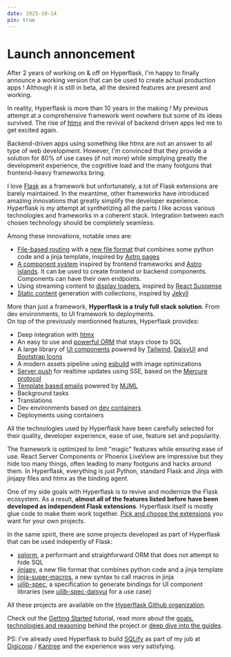 ```yaml
---
date: 2025-10-14
pin: true
---
```

# Launch annoncement

After 2 years of working on & off on Hyperflask, I'm happy to finally announce a working version that can be used to create actual production apps ! Although it is still in beta, all the desired features are present and working.

In reality, Hyperflask is more than 10 years in the making ! My previous attempt at a comprehensive framework went nowhere but some of its ideas survived. The rise of [htmx](https://htmx.org/) and the revival of backend driven apps led me to get excited again.

Backend-driven apps using something like htmx are not an answer to all type of web development. However, I'm convinced that they provide a solution for 80% of use cases (if not more) while simplying greatly the development experience, the cognitive load and the many footguns that frontend-heavy frameworks bring.

I love [Flask](https://flask.palletsprojects.com/) as a framework but unfortunately, a lot of Flask extensions are barely maintained. In the meantime, other frameworks have introduced amazing innovations that greatly simplify the developer experience. Hyperflask is my attempt at synthetizing all the parts I like across various technologies and frameworks in a coherent stack. Integration between each chosen technology should be completely seamless.

Among these innovations, notable ones are:

 - [File-based routing](/guides/pages/) with a [new file format](https://github.com/hyperflask/jinjapy) that combines some python code and a jinja template, inspired by [Astro pages](https://docs.astro.build/en/basics/astro-pages/#astro-pages)
 - [A component system](/guides/components/) inspired by frontend frameworks and [Astro islands](https://docs.astro.build/en/concepts/islands/). It can be used to create frontend or backend components. Components can have their own endpoints.
 - Using streaming content to [display loaders](/guides/suspense/), inspired by [React Suspense](https://react.dev/reference/react/Suspense)
 - [Static content](/guides/static/) generation with collections, inspired by [Jekyll](https://jekyllrb.com/)

More than just a framework, **Hyperflask is a truly full stack solution**. From dev environments, to UI framework to deployments.  
On top of the previously mentionned features, Hyperflask provides:

 - Deep integration with [htmx](https://htmx.org/)
 - An easy to use and [powerful ORM](https://github.com/hyperflask/sqlorm) that stays close to SQL
 - A large library of [UI components](/components/) powered by [Tailwind](https://tailwindcss.com/), [DaisyUI](https://daisyui.com/) and [Bootstrap Icons](https://icons.getbootstrap.com/)
 - A modern assets pipeline using [esbuild](https://esbuild.github.io/) with image optimizations
 - [Server push](/guides/push/) for realtime updates using SSE, based on the [Mercure protocol](https://mercure.rocks/)
 - [Template based emails](/guides/emails/) powered by [MJML](https://mjml.io/)
 - Background tasks
 - Translations
 - Dev environments based on [dev containers](https://containers.dev/)
 - Deployments using containers

All the technologies used by Hyperflask have been carefully selected for their quality, developer experience, ease of use, feature set and popularity.

The framework is optimized to limit "magic" features while ensuring ease of use. React Server Components or Phoenix LiveView are impressive but they hide too many things, often leading to many footguns and hacks around them. In Hyperflask, everything is just Python, standard Flask and Jinja with jinjapy files and htmx as the binding agent.

One of my side goals with Hyperflask is to revive and modernize the Flask ecosystem. As a result, **almost all of the features listed before have been developed as independent Flask extensions**. Hyperflask itself is mostly glue code to make them work together. [Pick and choose the extensions](https://github.com/hyperflask) you want for your own projects.

In the same spirit, there are some projects developed as part of Hyperflask that can be used indepently of Flask:

 - [sqlorm](https://github.com/hyperflask/sqlorm), a performant and straighforward ORM that does not attempt to hide SQL
 - [jinjapy](https://github.com/hyperflask/jinjapy), a new file format that combines python code and a jinja template
 - [jinja-super-macros](https://github.com/hyperflask/jinja-super-macros), a new syntax to call macros in jinja
 - [uilib-spec](https://github.com/hyperflask/uilib-spec), a specification to generate bindings for UI component libraries (see [uilib-spec-daisyui](https://github.com/hyperflask/uilib-spec-daisyui) for a use case)

All these projects are available on the [Hyperflask Github organization](https://github.com/hyperflask).

Check out the [Getting Started](/getting-started) tutorial, read more about the [goals, technologies and reasoning](/why) behind the project or [deep dive into the guides](/guides/setup).

PS: I've already used Hyperflask to build [SQLify](https://sqlify.me/) as part of my job at [Digicoop](https://digicoop.io) / [Kantree](https://kantree.io) and the experience was very satisfying.


